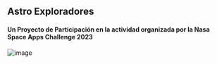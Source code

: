 ## Astro Exploradores

#### Un Proyecto de Participación en la actividad organizada por la Nasa Space Apps Challenge 2023

![image](https://github.com/RenatoDevv/Astro-Exploradores/assets/129987006/ca5806dd-1bcb-4759-bed3-54cdcad867cd)
